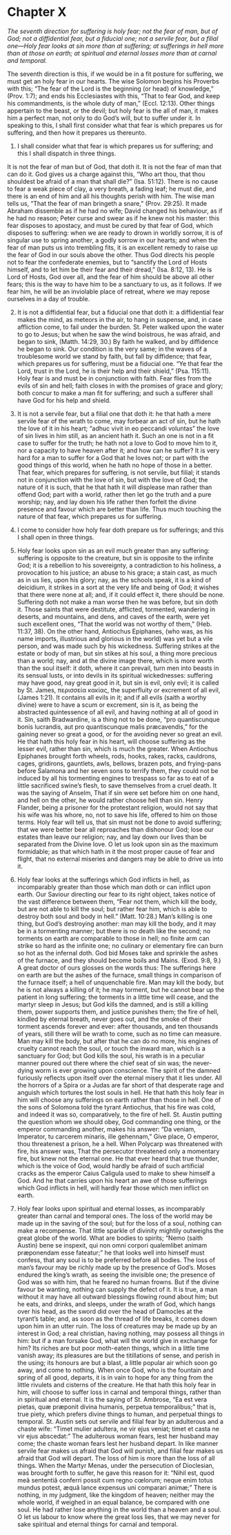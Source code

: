 # Chapter X

*The seventh direction for suffering is holy fear; not the fear of man, but of God; not a diffidential fear, but a fiducial one; not a servile fear, but a filial one—Holy fear looks at sin more than at suffering; at sufferings in hell more than at those on earth; at spiritual and eternal losses more than at carnal and temporal.*

The seventh direction is this, if we would be in a fit posture for suffering, we must get an holy fear in our hearts. The wise Solomon begins his Proverbs with this; “The fear of the Lord is the beginning (or head) of knowledge,” (Prov. 1:7); and ends his Ecclesiastes with this, “That to fear God, and keep his commandments, is the whole duty of man,” (Eccl. 12:13). Other things appertain to the beast, or the devil; but holy fear is the all of man, it makes him a perfect man, not only to do God’s will, but to suffer under it. In speaking to this, I shall first consider what that fear is which prepares us for suffering, and then how it prepares us thereunto.

1. I shall consider what that fear is which prepares us for suffering; and this I shall dispatch in three things.

It is not the fear of man but of God, that doth it. It is not the fear of man that can do it. God gives us a charge against this, “Who art thou, that thou shouldest be afraid of a man that shall die?” (Isa. 51:12). There is no cause to fear a weak piece of clay, a very breath, a fading leaf; he must die, and there is an end of him and all his thoughts perish with him. The wise man tells us, “That the fear of man bringeth a snare,” (Prov. 29:25). It made Abraham dissemble as if he had no wife; David changed his behaviour, as if he had no reason; Peter curse and swear as if he knew not his master: this fear disposes to apostacy, and must be cured by that fear of God, which disposes to suffering: when we are ready to drown in worldly sorrow, it is of singular use to spring another, a godly sorrow in our hearts; and when the fear of man puts us into trembling fits, it is an excellent remedy to raise up the fear of God in our souls above the other. Thus God directs his people not to fear the confederate enemies, but to “sanctify the Lord of Hosts himself, and to let him be their fear and their dread,” (Isa. 8:12, 13). He is Lord of Hosts, God over all, and the fear of him should be above all other fears; this is the way to have him to be a sanctuary to us, as it follows. If we fear him, he will be an inviolable place of retreat, where we may repose ourselves in a day of trouble.

2. It is not a diffidential fear, but a fiducial one that doth it: a diffidential fear makes the mind, as meteors in the air, to hang in suspense, and, in case affliction come, to fail under the burden. St. Peter walked upon the water to go to Jesus; but when he saw the wind boistrous, he was afraid, and began to sink, (Matth. 14:29, 30.) By faith he walked, and by diffidence he began to sink. Our condition is the very same; in the waves of a troublesome world we stand by faith, but fall by diffidence; that fear, which prepares us for suffering, must be a fiducial one. “Ye that fear the Lord, trust in the Lord, he is their help and their shield,” (Psa. 115:11). Holy fear is and must be in conjunction with faith. Fear flies from the evils of sin and hell; faith closes in with the promises of grace and glory; both concur to make a man fit for suffering; and such a sufferer shall have God for his help and shield.

3. It is not a servile fear, but a filial one that doth it: he that hath a mere servile fear of the wrath to come, may forbear an act of sin, but he hath the love of it in his heart; “adhuc vivit in eo peccandi voluntas” the love of sin lives in him still, as an ancient hath it. Such an one is not in a fit case to suffer for the truth; he hath not a love to God to move him to it, nor a capacity to have heaven after it; and how can he suffer? It is very hard for a man to suffer for a God that he loves not; or part with the good things of this world, when he hath no hope of those in a better. That fear, which prepares for suffering, is not servile, but filial; it stands not in conjunction with the love of sin, but with the love of God; the nature of it is such, that he that hath it will displease man rather than offend God; part with a world, rather then let go the truth and a pure worship; nay, and lay down his life rather then forfeit the divine presence and favour which are better than life. Thus much touching the nature of that fear, which prepares us for suffering.

2. I come to consider how holy fear doth prepare us for sufferings; and this I shall open in three things.

1. Holy fear looks upon sin as an evil much greater than any suffering: suffering is opposite to the creature, but sin is opposite to the infinite God; it is a rebellion to his sovereignty, a contradiction to his holiness, a provocation to his justice; an abuse to his grace; a stain cast, as much as in us lies, upon his glory; nay, as the schools speak, it is a kind of deicidium, it strikes in a sort at the very life and being of God; it wishes that there were none at all; and, if it could effect it, there should be none. Suffering doth not make a man worse then he was before, but sin doth it. Those saints that were destitute, afflicted, tormented, wandering in deserts, and mountains, and dens, and caves of the earth, were yet such excellent ones, “That the world was not worthy of them,” (Heb. 11:37, 38). On the other hand, Antiochus Epiphanes, (who was, as his name imports, illustrious and glorious in the world) was yet but a vile person, and was made such by his wickedness. Suffering strikes at the estate or body of man, but sin stikes at his soul, a thing more precious than a world; nay, and at the divine image there, which is more worth than the soul itself: it doth, where it can prevail, turn men into beasts in its sensual lusts, or into devils in its spiritual wickednesses: suffering may have good, nay great good in it, but sin is evil, only evil; it is called by St. James, περισσεία κακίας, the superfluity or excrement of all evil, (James 1:21). It contains all evils in it; and if all evils (saith a worthy divine) were to have a scum or excrement, sin is it, as being the abstracted quintessence of all evil, and having nothing at all of good in it. Sin, saith Bradwardine, is a thing not to be done, “pro quantiscunque bonis lucrandis, aut pro quantiscunque malis præcavendis,” for the gaining never so great a good, or for the avoiding never so great an evil. He that hath this holy fear in his heart, will choose suffering as the lesser evil, rather than sin, which is much the greater. When Antiochus Epiphanes brought forth wheels, rods, hooks, rakes, racks, cauldrons, cages, gridirons, gauntlets, awls, bellows, brazen pots, and frying-pans before Salamona and her seven sons to terrify them, they could not be induced by all his tormenting engines to trespass so far as to eat of a little sacrificed swine’s flesh, to save themselves from a cruel death. It was the saying of Anselm, That if sin were set before him on one hand, and hell on the other, he would rather choose hell than sin. Henry Flander, being a prisoner for the protestant religion, would not say that his wife was his whore, no, not to save his life, offered to him on those terms. Holy fear will tell us, that sin must not be done to avoid suffering; that we were better bear all reproaches than dishonour God; lose our estates than leave our religion; nay, and lay down our lives than be separated from the Divine love. O let us look upon sin as the maximum formidable; as that which hath in it the most proper cause of fear and flight, that no external miseries and dangers may be able to drive us into it.

2. Holy fear looks at the sufferings which God inflicts in hell, as incomparably greater than those which man doth or can inflict upon earth. Our Saviour directing our fear to its right object, takes notice of the vast difference between them, “Fear not them, which kill the body, but are not able to kill the soul; but rather fear him, which is able to destroy both soul and body in hell.” (Matt. 10:28.) Man’s killing is one thing, but God’s destroying another: man may kill the body, and it may be in a tormenting manner; but there is no death like the second; no torments on earth are comparable to those in hell; no finite arm can strike so hard as the infinite one; no culinary or elementary fire can burn so hot as the infernal doth. God bid Moses take and sprinkle the ashes of the furnace, and they should become boils and Mains. (Exod. 9:8, 9.) A great doctor of ours glosses on the words thus: The sufferings here on earth are but the ashes of the furnace, small things in comparison of the furnace itself; a hell of unquenchable fire. Man may kill the body, but he is not always a killing of it; he may torment, but he cannot bear up the patient in long suffering; the torments in a little time will cease, and the martyr sleep in Jesus; but God kills the damned, and is still a killing them, power supports them, and justice punishes them; the fire of hell, kindled by eternal breath, never goes out, and the smoke of their torment ascends forever and ever: after thousands, and ten thousands of years, still there will be wrath to come, such as no time can measure. Man may kill the body, but after that he can do no more, his engines of cruelty cannot reach the soul, or touch the inward man, which is a sanctuary for God; but God kills the soul, his wrath is in a peculiar manner poured out there where the chief seat of sin was; the never-dying worm is ever growing upon conscience. The spirit of the damned furiously reflects upon itself over the eternal misery that it lies under. All the horrors of a Spira or a Judas are far short of that desperate rage and anguish which tortures the lost souls in hell. He that hath this holy fear in him will choose any sufferings on earth rather than those in hell. One of the sons of Solomona told the tyrant Antiochus, that his fire was cold, and indeed it was so, comparatively, to the fire of hell. St. Austin putting the question whom we should obey, God commanding one thing, or the emperor commanding another, makes his answer: “Da veniam, Imperator, tu carcerem minaris, ille gehennam,” Give place, O emperor, thou threatenest a prison, he a hell. When Polycarp was threatened with fire, his answer was, That the persecutor threatened only a momentary fire, but knew not the eternal one. He that ever heard that true thunder, which is the voice of God, would hardly be afraid of such artificial cracks as the emperor Caius Caligula used to make to shew himself a God. And he that carries upon his heart an awe of those sufferings which God inflicts in hell, will hardly fear those which men inflict on earth.

3. Holy fear looks upon spiritual and eternal losses, as incomparably greater than carnal and temporal ones. The loss of the world may be made up in the saving of the soul; but for the loss of a soul, nothing can make a recompense. That little sparkle of divinity mightily outweighs the great globe of the world. What are bodies to spirits; “Nemo (saith Austin) bene se inspexit, qui non omni corpori qualemlibet animam præponendam esse fateatur;” he that looks well into himself must confess, that any soul is to be preferred before all bodies. The loss of man’s favour may be richly made up by the presence of God’s. Moses endured the king’s wrath, as seeing the invisible one; the presence of God was so with him, that he feared no human frowns. But if the divine favour be wanting, nothing can supply the defect of it. It is true, a man without it may have all outward blessings flowing round about him; but he eats, and drinks, and sleeps, under the wrath of God, which hangs over his head, as the sword did over the head of Damocles at the tyrant’s table; and, as soon as the thread of life breaks, it comes down upon him in an utter ruin. The loss of creatures may be made up by an interest in God; a real christian, having nothing, may possess all things in him: but if a man forsake God, what will the world give in exchange for him? Its riches are but poor moth-eaten things, which in a little time vanish away; its pleasures are but the titillations of sense, and perish in the using; its honours are but a blast, a little popular air which soon go away, and come to nothing. When once God, who is the fountain and spring of all good, departs, it is in vain to hope for any thing from the little rivulets and cisterns of the creature. He that hath this holy fear in him, will choose to suffer loss in carnal and temporal things, rather than in spiritual and eternal. It is the saying of St. Ambrose, “Ea est vera pietas, quæ præponit divina humanis, perpetua temporalibus;” that is, true piety, which prefers divine things to human, and perpetual things to temporal. St. Austin sets out servile and filial fear by an adulterous and a chaste wife: “Timet mulier adultera, ne vir ejus veniat; timet et casta ne vir ejus abscedat:” The adulterous woman fears, lest her husband may come; the chaste woman fears lest her husband depart. In like manner servile fear makes us afraid that God will punish, and filial fear makes us afraid that God will depart. The loss of him is more than the loss of all things. When the Martyr Menas, under the persecution of Dioclesian, was brought forth to suffer, he gave this reason for it: “Nihil est, quod meâ sententiâ conferri possit cum regno cœlorum; neque enim totus mundus potest, æquâ lance expensus uni comparari animæ;” There is nothing, in my judgment, like the kingdom of heaven; neither may the whole world, if weighed in an equal balance, be compared with one soul. He had rather lose anything in the world than a heaven and a soul. O let us labour to know where the great loss lies, that we may never for sake spiritual and eternal things for carnal and temporal.
